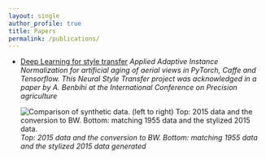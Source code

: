 ```yaml
---
layout: single
author_profile: true
title: Papers
permalink: /publications/
---
```


 -  [Deep Learning for style
       transfer](https://gabriel-hurtado.github.io/assets/pdfs/style.pdf)
       *Applied Adaptive Instance Normalization for artificial aging of aerial views in PyTorch, Caffe and Tensorflow. This Neural Style
       Transfer project was acknowledged in a paper by A. Benbihi at the
       International Conference on Precision agriculture*

       ![Comparison of synthetic data. (left to right) Top: 2015 data and the conversion to BW. Bottom: matching 1955 data and the stylized 2015 data.](https://gabriel-hurtado.github.io/assets/images/style/figure.jpg)
		*Top: 2015 data and the conversion to BW. Bottom: matching 1955 data and the stylized 2015 data generated*